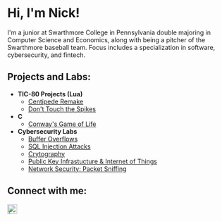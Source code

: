 <h1>Hi, I'm Nick! </h1>
I'm a junior at Swarthmore College in Pennsylvania double majoring in Computer Science and Economics, along with being a pitcher of the Swarthmore baseball team. Focus includes a specialization in software, cybersecurity, and fintech. 


<h2> Projects and Labs:</h2>

- <b>TIC-80 Projects (Lua)</b>
  - [Centipede Remake](https://github.com/nickbaldev/centipede-remake/tree/main)
  - [Don't Touch the Spikes]()
- <b>C</b>
  - [Conway's Game of Life](https://github.com/nickbaldev/Conways-GameOfLife-lab)
- <b>Cybersecurity Labs</b>
  - [Buffer Overflows](https://github.com/nickbaldev/Buffer-Overflows-Lab)
  - [SQL Injection Attacks](https://github.com/nickbaldev/SQL-Injection-Attacks-Lab)
  - [Crytography]()
  - [Public Key Infrastucture & Internet of Things]()
  - [Network Security: Packet Sniffing]()



<h2> Connect with me:</h2>

[<img align="left" alt=" | LinkedIn" width="22px" src="https://cdn.jsdelivr.net/npm/simple-icons@v3/icons/linkedin.svg" />][linkedin]

[linkedin]: https://linkedin.com/in/
